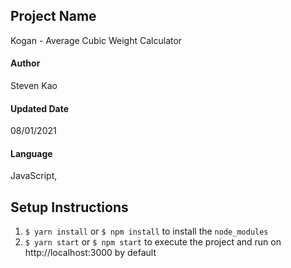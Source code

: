 ## Project Name

Kogan - Average Cubic Weight Calculator
#### Author

Steven Kao

#### Updated Date

08/01/2021

#### Language

JavaScript,
## Setup Instructions

1. `$ yarn install` or `$ npm install` to install the `node_modules`
2. `$ yarn start` or `$ npm start` to execute the project and run on http://localhost:3000 by default